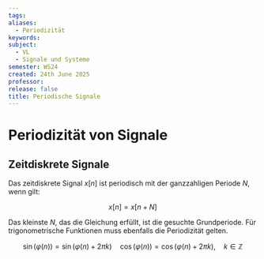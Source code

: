 ```yaml
---
tags: 
aliases:
  - Periodizität
keywords: 
subject:
  - VL
  - Signale und Systeme
semester: WS24
created: 24th June 2025
professor: 
release: false
title: Periodische Signale
---
```


# Periodizität von Signale

## Zeitdiskrete Signale

Das zeitdiskrete Signal $x[n]$ ist periodisch mit der ganzzahligen Periode $N$, wenn gilt:

$$x[n] = x[n+N]$$

Das kleinste $N$, das die Gleichung erfüllt, ist die gesuchte Grundperiode. Für trigonometrische Funktionen muss ebenfalls die Periodizität gelten.

$$\sin{(\varphi(n))} = \sin{(\varphi(n)+2\pi k)}\quad\cos{(\varphi(n))} = \cos{(\varphi(n)+2\pi k)}, \quad k \in \mathbb{Z}$$

